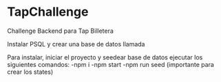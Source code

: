 # TapChallenge
Challenge Backend para Tap Billetera

Instalar PSQL y crear una base de datos llamada <tapchallenge>

Para instalar, iniciar el proyecto y seedear base de datos ejecutar los siguientes comandos: 
-npm i
-npm start
-npm run seed (importante para crear los states)


